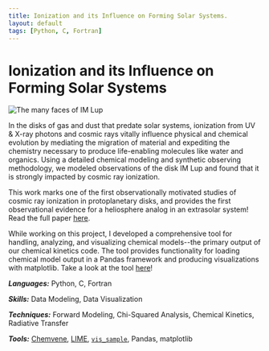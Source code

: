 ```yaml
---
title: Ionization and its Influence on Forming Solar Systems.
layout: default
tags: [Python, C, Fortran]
---
```


# Ionization and its Influence on Forming Solar Systems

![The many faces of IM Lup](assets/img/imlup-banner.svg)

In the disks of gas and dust that predate solar systems, ionization from UV & X-ray photons and cosmic rays vitally influence physical and chemical evolution by mediating the migration of material and expediting the chemistry necessary to produce life-enabling molecules like water and organics. Using a detailed chemical modeling and synthetic observing methodology, we modeled observations of the disk IM Lup and found that it is strongly impacted by cosmic ray ionization.

This work marks one of the first observationally motivated studies of cosmic ray ionization in protoplanetary disks, and provides the first observational evidence for a heliosphere analog in an extrasolar system! Read the full paper [here](https://drive.google.com/file/d/1Kyr2zqz8sDJ1rnp3I-ffV56JOlDTNUpL/view?usp=sharing).

While working on this project, I developed a comprehensive tool for handling, analyzing, and visualizing chemical models--the primary output of our chemical kinetics code. The tool provides functionality for loading chemical model output in a Pandas framework and producing visualizations with matplotlib. Take a look at the tool [here](https://github.com/richardseifert/Chemvene)!

***Languages:*** Python, C, Fortran

***Skills:*** Data Modeling, Data Visualization

***Techniques:*** Forward Modeling, Chi-Squared Analysis, Chemical Kinetics, Radiative Transfer

***Tools:*** [Chemvene](https://github.com/richardseifert/Chemvene), [LIME](https://lime.readthedocs.io/en/v1.6.1/usermanual.html), [`vis_sample`](https://github.com/AstroChem/vis_sample), Pandas, matplotlib